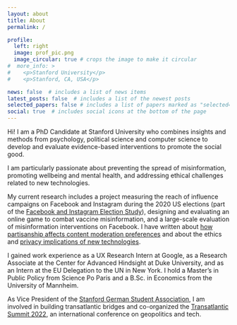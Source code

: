 ```yaml
---
layout: about
title: About
permalink: /

profile:
  left: right
  image: prof_pic.png
  image_circular: true # crops the image to make it circular
#  more_info: >
#    <p>Stanford University</p>
#    <p>Stanford, CA, USA</p>

news: false  # includes a list of news items
latest_posts: false  # includes a list of the newest posts
selected_papers: false # includes a list of papers marked as "selected={true}"
social: true  # includes social icons at the bottom of the page
---
```


Hi! I am a PhD Candidate at Stanford University who combines insights and methods from psychology, political science and computer science to develop and evaluate evidence-based interventions to promote the social good.

I am particularly passionate about preventing the spread of misinformation, promoting wellbeing and mental health, and addressing ethical challenges related to new technologies. 

My current research includes a project measuring the reach of influence campaigns on Facebook and Instagram during the 2020 US elections (part of the [Facebook and Instagram Election Study](https://www.nyu.edu/about/news-publications/news/2023/july/2020-election-studies-reveals-power-of-facebook--instagram-algor.html)), designing and evaluating an online game to combat vaccine misinformation, and a large-scale evaluation of misinformation interventions on Facebook. I have written about [how partisanship affects content moderation preferences](https://doi.org/10.1126/sciadv.adg6799) and about the ethics and [privacy implications of new technologies](https://doi.org/10.1016/b978-0-12-819200-9.00015-6).
 
I gained work experience as a UX Research Intern at Google, as a Research Associate at the Center for Advanced Hindsight at Duke University, and as an Intern at the EU Delegation to the UN in New York. I hold a Master’s in Public Policy from Science Po Paris and a B.Sc. in Economics from the University of Mannheim.

As Vice President of the [Stanford German Student Association](https://sgsa.stanford.edu/), I am involved in building transatlantic bridges and co-organized the [Transatlantic Summit 2022](https://cyber.fsi.stanford.edu/events/transatlantic-summit-2022-sovereignty-vs-cooperation-digital-era-silicon-conference), an international conference on geopolitics and tech.
